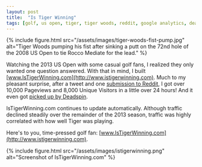 ```yaml
---
layout: post
title:  "Is Tiger Winning"
tags: [golf, us open, tiger, tiger woods, reddit, google analytics, deadspin]
---
```

{% include figure.html src="/assets/images/tiger-woods-fist-pump.jpg" alt="Tiger Woods pumping his fist after sinking a putt on the 72nd hole of the 2008 US Open to tie Rocco Mediate for the lead." %}

Watching the 2013 US Open with some casual golf fans, I realized they only wanted one question answered. With that in mind, I built [www.IsTigerWinning.com](http://www.istigerwinning.com). Much to my pleasant surprise, after a tweet and one [submission to Reddit](http://www.reddit.com/r/golf/comments/1gfke0/is_tiger_woods_winning/), I got over 10,000 Pageviews and 8,000 Unique Visitors in a little over 24 hours! And it even got [picked up by Deadspin](http://deadspin.com/keep-track-of-the-goings-on-at-the-u-s-open-right-here-513663115).

IsTigerWinning.com continues to update automatically. Although traffic declined steadily over the remainder of the 2013 season, traffic was highly correlated with how well Tiger was playing.

Here's to you, time-pressed golf fan: [www.IsTigerWinning.com](http://www.istigerwinning.com).

{% include figure.html src="/assets/images/istigerwinning.png" alt="Screenshot of IsTigerWinning.com" %}
